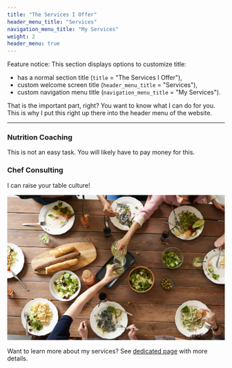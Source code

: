 ```yaml
---
title: "The Services I Offer"
header_menu_title: "Services"
navigation_menu_title: "My Services"
weight: 2
header_menu: true
---
```


Feature notice: This section displays options to customize title:
- has a normal section title (`title` = "The Services I Offer"),
- custom welcome screen title (`header_menu_title` = "Services"),
- custom navigation menu title (`navigation_menu_title` = "My Services").

That is the important part, right? You want to know what I can do for you. This is why I put this right up there into the header menu of the website.

---

### Nutrition Coaching

This is not an easy task. 
You will likely have to pay money for this.

### Chef Consulting

I can raise your table culture!

![Let us get started on a clean slate](images/woman-pouring-juice-on-glass-3184192.jpg)

Want to learn more about my services? See [dedicated page](services) with more details.